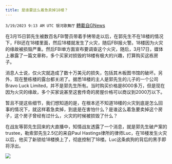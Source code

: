 ```yaml
---
title: 是谁要这么着急卖掉18楼？
---
```

`3/19/2023 9:13 AM UTC 银河歌舞厅` [轉載自GNews](https://gnews.org/articles/1026855)

在3月15日郭先生被数百名FBI警员带着手铐带走以后，在郭先生不在18楼的情况下，FBI还在18楼里面，然后18楼就发生了火灾，随后FBI报火警。18楼因为火灾的缘故被损毁严重。然后FBI单方面宣布要调查这个火灾，随后，3月17日，媒体上暴露了一篇文章称，多个买家对损毁的18楼有极大的兴趣，打算购买这栋房子。

消息人士说，仅火灾就造成了数十万美元的损失，包括其木板图书馆的破坏。另外，现在整栋楼的露台都关闭了。据悉18楼的主人是郭先生的儿子的一个公司Bravo Luck Limited，并不是郭先生所有。当时购买价格是8000多万，但是现在因为火灾的缘故，多个买家说甚至这套传奇的房屋价格可以商议到2000万以下。

暂且不提这些细节，我们想知道的是，在根本还不知道18楼的火灾到底是怎么回事的情况下，就这样着急卖掉，到底是在害怕什么？是谁这么着急要卖掉这个房子，这个房子曾经有过什么，火灾的时候被损毁了什么？

在战友等郭先生回来的大直播中，知情战友透露了一个消息，就是郭先生破产案的trustee，勒索郭先生2.5亿的来自Paul Hastings律所的律师Luc，在18楼发生火灾以后，他买了新锁给18楼换上了，彻底控制了18楼。Luc这条疯狗的背后的黑手即将浮出。


![](https://i.imgur.com/jKLoCLB.png)

